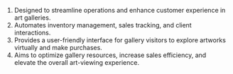 1. Designed to streamline operations and enhance customer experience in art 
galleries. 
2. Automates inventory management, sales tracking, and client interactions. 
3. Provides a user-friendly interface for gallery visitors to explore artworks virtually 
and make purchases. 
4. Aims to optimize gallery resources, increase sales efficiency, and elevate the 
overall art-viewing experience.
